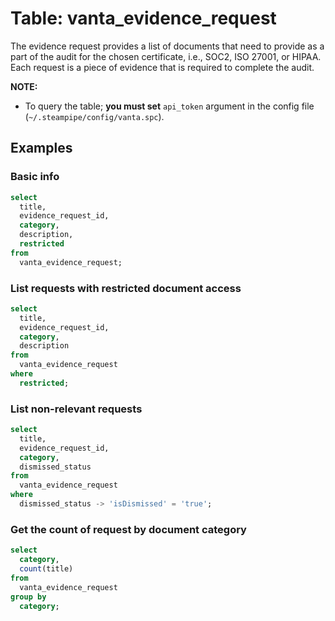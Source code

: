 # Table: vanta_evidence_request

The evidence request provides a list of documents that need to provide as a part of the audit for the chosen certificate, i.e., SOC2, ISO 27001, or HIPAA. Each request is a piece of evidence that is required to complete the audit.

**NOTE:**

- To query the table; **you must set** `api_token` argument in the config file (`~/.steampipe/config/vanta.spc`).

## Examples

### Basic info

```sql
select
  title,
  evidence_request_id,
  category,
  description,
  restricted
from
  vanta_evidence_request;
```

### List requests with restricted document access

```sql
select
  title,
  evidence_request_id,
  category,
  description
from
  vanta_evidence_request
where
  restricted;
```

### List non-relevant requests

```sql
select
  title,
  evidence_request_id,
  category,
  dismissed_status
from
  vanta_evidence_request
where
  dismissed_status -> 'isDismissed' = 'true';
```

### Get the count of request by document category

```sql
select
  category,
  count(title)
from
  vanta_evidence_request
group by
  category;
```
